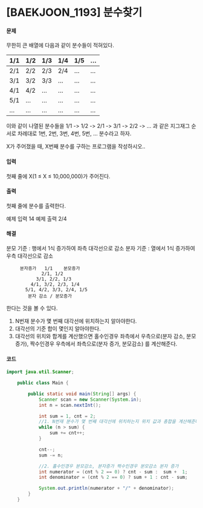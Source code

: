 # [BAEKJOON_1193] 분수찾기

#### 문제

무한히 큰 배열에 다음과 같이 분수들이 적혀있다.

1/1|1/2|1/3|1/4|1/5|…|
|---|---|---|---|---|---|
2/1|2/2|2/3|2/4|…|…|
3/1|3/2|3/3|…|…|…|
4/1|4/2|…|…|…|…|
5/1|…|…|…|…|…|
…|…|…|…|…|…|

이와 같이 나열된 분수들을 1/1 -> 1/2 -> 2/1 -> 3/1 -> 2/2 -> … 과 같은 지그재그 순서로 차례대로 1번, 2번, 3번, 4번, 5번, … 분수라고 하자.

X가 주어졌을 때, X번째 분수를 구하는 프로그램을 작성하시오..

#### 입력
첫째 줄에 X(1 ≤ X ≤ 10,000,000)가 주어진다.

#### 출력
첫째 줄에 분수를 출력한다.

예제 입력
14
예제 출력
2/4

#### 해결

분모 기준 : 행에서 1식 증가하여 좌측 대각선으로 감소
분자 기준 : 열에서 1식 증가하여 우측 대각선으로 감소

         분자증가   1/1    분모증가
                 2/1, 1/2
               3/1, 2/2, 1/3
             4/1, 3/2, 2/3, 1/4
           5/1, 4/2, 3/3, 2/4, 1/5
            분자 감소 / 분모증가

한다는 것을 볼 수 있다.

1. N번재 분수가 몇 번째 대각선에 위치하는지 알아야한다.
2. 대각선의 기준 합이 몇인지 알아야한다.
3. 대각선의 위치와 합계를 계산했으면 홀수인경우 좌측에서 우측으로(분자 감소, 분모 증가), 짝수인경우 우측에서 좌측으로(분자 증가, 분모감소) 를 계산해준다.


#### 코드

```java
import java.util.Scanner;

    public class Main {

        public static void main(String[] args) {
            Scanner scan = new Scanner(System.in);
            int n = scan.nextInt();

            int sum = 1, cnt = 2;
            //1. N번재 분수가 몇 번째 대각선에 위치하는지 위치 값과 총합을 계산해준다
            while (n > sum) {
                sum += cnt++;
            }

            cnt--;
            sum -= n;

            //2. 홀수인경우 분모감소, 분자증가 짝수인경우 분모감소 분자 증가
            int numerator = (cnt % 2 == 0) ? cnt - sum :  sum +  1;
            int denominator = (cnt % 2 == 0) ? sum + 1 : cnt - sum;

            System.out.println(numerator + "/" + denominator);
        }
    }


```
